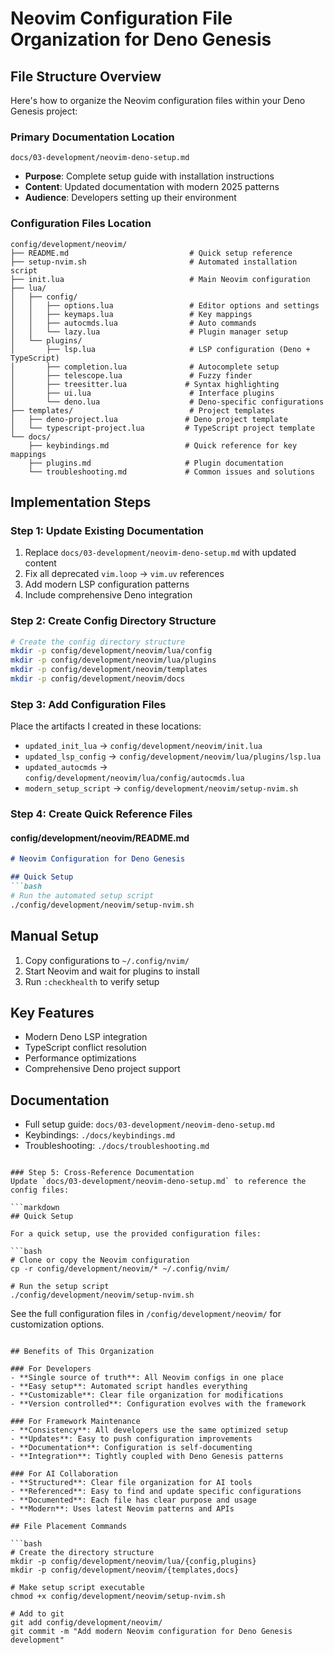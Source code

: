 # Neovim Configuration File Organization for Deno Genesis

## File Structure Overview

Here's how to organize the Neovim configuration files within your Deno Genesis project:

### Primary Documentation Location
```
docs/03-development/neovim-deno-setup.md
```
- **Purpose**: Complete setup guide with installation instructions
- **Content**: Updated documentation with modern 2025 patterns
- **Audience**: Developers setting up their environment

### Configuration Files Location
```
config/development/neovim/
├── README.md                           # Quick setup reference
├── setup-nvim.sh                       # Automated installation script
├── init.lua                            # Main Neovim configuration
├── lua/
│   ├── config/
│   │   ├── options.lua                 # Editor options and settings
│   │   ├── keymaps.lua                 # Key mappings
│   │   ├── autocmds.lua                # Auto commands
│   │   └── lazy.lua                    # Plugin manager setup
│   └── plugins/
│       ├── lsp.lua                     # LSP configuration (Deno + TypeScript)
│       ├── completion.lua              # Autocomplete setup
│       ├── telescope.lua               # Fuzzy finder
│       ├── treesitter.lua             # Syntax highlighting
│       ├── ui.lua                      # Interface plugins
│       └── deno.lua                    # Deno-specific configurations
├── templates/                          # Project templates
│   ├── deno-project.lua               # Deno project template
│   └── typescript-project.lua         # TypeScript project template
└── docs/
    ├── keybindings.md                 # Quick reference for key mappings
    ├── plugins.md                     # Plugin documentation
    └── troubleshooting.md             # Common issues and solutions
```

## Implementation Steps

### Step 1: Update Existing Documentation
1. Replace `docs/03-development/neovim-deno-setup.md` with updated content
2. Fix all deprecated `vim.loop` → `vim.uv` references
3. Add modern LSP configuration patterns
4. Include comprehensive Deno integration

### Step 2: Create Config Directory Structure
```bash
# Create the config directory structure
mkdir -p config/development/neovim/lua/config
mkdir -p config/development/neovim/lua/plugins
mkdir -p config/development/neovim/templates
mkdir -p config/development/neovim/docs
```

### Step 3: Add Configuration Files
Place the artifacts I created in these locations:
- `updated_init_lua` → `config/development/neovim/init.lua`
- `updated_lsp_config` → `config/development/neovim/lua/plugins/lsp.lua`
- `updated_autocmds` → `config/development/neovim/lua/config/autocmds.lua`
- `modern_setup_script` → `config/development/neovim/setup-nvim.sh`

### Step 4: Create Quick Reference Files

#### config/development/neovim/README.md
```markdown
# Neovim Configuration for Deno Genesis

## Quick Setup
```bash
# Run the automated setup script
./config/development/neovim/setup-nvim.sh
```

## Manual Setup
1. Copy configurations to `~/.config/nvim/`
2. Start Neovim and wait for plugins to install
3. Run `:checkhealth` to verify setup

## Key Features
- Modern Deno LSP integration
- TypeScript conflict resolution
- Performance optimizations
- Comprehensive Deno project support

## Documentation
- Full setup guide: `docs/03-development/neovim-deno-setup.md`
- Keybindings: `./docs/keybindings.md`
- Troubleshooting: `./docs/troubleshooting.md`
```

### Step 5: Cross-Reference Documentation
Update `docs/03-development/neovim-deno-setup.md` to reference the config files:

```markdown
## Quick Setup

For a quick setup, use the provided configuration files:

```bash
# Clone or copy the Neovim configuration
cp -r config/development/neovim/* ~/.config/nvim/

# Run the setup script
./config/development/neovim/setup-nvim.sh
```

See the full configuration files in `/config/development/neovim/` for customization options.
```

## Benefits of This Organization

### For Developers
- **Single source of truth**: All Neovim configs in one place
- **Easy setup**: Automated script handles everything
- **Customizable**: Clear file organization for modifications
- **Version controlled**: Configuration evolves with the framework

### For Framework Maintenance
- **Consistency**: All developers use the same optimized setup
- **Updates**: Easy to push configuration improvements
- **Documentation**: Configuration is self-documenting
- **Integration**: Tightly coupled with Deno Genesis patterns

### For AI Collaboration
- **Structured**: Clear file organization for AI tools
- **Referenced**: Easy to find and update specific configurations
- **Documented**: Each file has clear purpose and usage
- **Modern**: Uses latest Neovim patterns and APIs

## File Placement Commands

```bash
# Create the directory structure
mkdir -p config/development/neovim/lua/{config,plugins}
mkdir -p config/development/neovim/{templates,docs}

# Make setup script executable
chmod +x config/development/neovim/setup-nvim.sh

# Add to git
git add config/development/neovim/
git commit -m "Add modern Neovim configuration for Deno Genesis development"
```